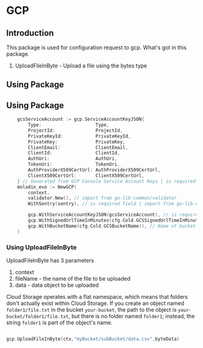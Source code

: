 # GCP

## Introduction
This package is used for configuration request to gcp. 
What's got in this package.
1. UploadFileInByte - Upload a file using the bytes type

## Using Package
## Using Package
```go
    gcsServiceAccount := gcp.ServiceAccountKeyJSON{
		Type:                    Type,
		ProjectId:               ProjectId,
		PrivateKeyId:            PrivateKeyId,
		PrivateKey:              PrivateKey,
		ClientEmail:             ClientEmail,
		ClientId:                ClientId,
		AuthUri:                 AuthUri,
		TokenUri:                TokenUri,
		AuthProviderX509CertUrl: AuthProviderX509CertUrl,
		ClientX509CertUrl:       ClientX509CertUrl,
    } // Generated from GCP Console Service Account Keys | is required
    moladin_evo := NewGCP(
        context,
        validator.New(), // import from go-lib-common/validator
        WithSentry(sentry), // is required field | import from go-lib-common/sentry

        gcp.WithServiceAccountKeyJSON(gcsServiceAccount), // is required field |  Generated from GCP Console Service Account Keys
        gcp.WithSignedUrlTimeInMinutes(cfg.Cold.GCSSignedUrlTimeInMinutes), // is required field | Set Signed URL Expires Time in Minutes
        gcp.WithBucketName(cfg.Cold.GCSBucketName)), // Name of bucket 
    )
```

### Using UploadFileInByte
UploadFileInByte has 3 parameters
1. context
2. fileName - the name of the file to be uploaded
3. data - data object to be uploaded

Cloud Storage operates with a flat namespace, which means that folders don't actually exist within Cloud Storage. If you create an object named `folder1/file.txt` in the bucket `your-bucket`, the path to the object is `your-bucket/folder1/file.txt`, but there is no folder named `folder1`; instead, the string `folder1` is part of the object's name.

```go

gcp.UploadFileInByte(ctx,"myBucket/subBucket/data.csv",byteData)
```

